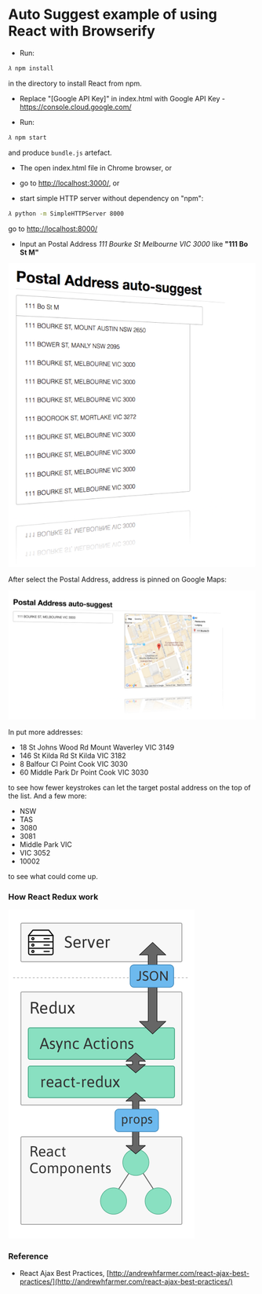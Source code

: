 # Auto Suggest example of using React with Browserify

- Run: 

```sh
𝜆 npm install
``` 

in the directory to install React from npm. 

- Replace "[Google API Key]" in index.html with Google API Key - https://console.cloud.google.com/

- Run:

```sh
𝜆 npm start
```

and produce `bundle.js` artefact. 

- The open index.html file in Chrome browser, or

- go to [http://localhost:3000/](http://localhost:3000/), or

- start simple HTTP server without dependency on "npm":

```sh
𝜆 python -m SimpleHTTPServer 8000

```

go to [http://localhost:8000/](http://localhost:8000/)

- Input an Postal Address _111 Bourke St Melbourne VIC 3000_ like **"111 Bo St M"**

![alt text](https://raw.githubusercontent.com/TerrenceMiao/ReactJS/master/auto-suggest/Postal%20Address%20-%20111%20Bourke%20St.png "111 Bourke St Melbourne VIC 3000")

After select the Postal Address, address is pinned on Google Maps:

![alt text](https://raw.githubusercontent.com/TerrenceMiao/ReactJS/master/auto-suggest/Postal%20Address%20-%20111%20Bourke%20St%20on%20Google%20Maps.png "111 Bourke St Melbourne VIC 3000 on Google Maps")

In put more addresses:

- 18 St Johns Wood Rd Mount Waverley VIC 3149 
- 146 St Kilda Rd St Kilda VIC 3182
- 8 Balfour Cl Point Cook VIC 3030
- 60 Middle Park Dr Point Cook VIC 3030

to see how fewer keystrokes can let the target postal address on the top of the list. And a few more:

- NSW
- TAS
- 3080
- 3081
- Middle Park VIC
- VIC 3052
- 10002

to see what could come up.

### How React Redux work

![alt text](https://raw.githubusercontent.com/TerrenceMiao/ReactJS/master/auto-suggest/Redux%20Async%20Actions.png "Redux in React Delegation Model")

### Reference

- React Ajax Best Practices, [http://andrewhfarmer.com/react-ajax-best-practices/](http://andrewhfarmer.com/react-ajax-best-practices/)
